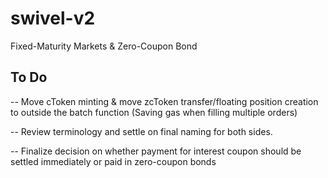 # swivel-v2
Fixed-Maturity Markets &amp; Zero-Coupon Bond


## To Do

-- Move cToken minting & move zcToken transfer/floating position creation to outside the batch function (Saving gas when filling multiple orders)

-- Review terminology and settle on final naming for both sides.

-- Finalize decision on whether payment for interest coupon should be settled immediately or paid in zero-coupon bonds